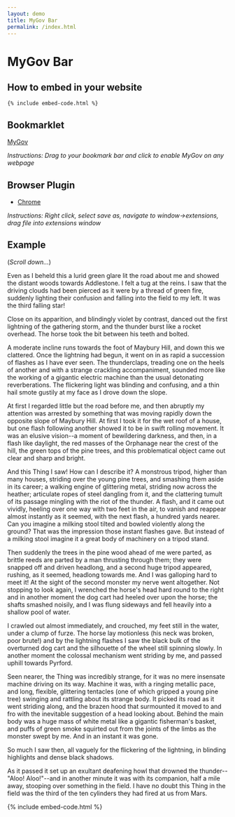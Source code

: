 ```yaml
---
layout: demo
title: MyGov Bar
permalink: /index.html
---
```


# MyGov Bar

## How to embed in your website

```
{% include embed-code.html %}
```
## Bookmarklet

<p><a class="bookmarklet" href='javascript:{% include js/bookmarklet.js %}'>MyGov</a></p>

*Instructions: Drag to your bookmark bar and click to enable MyGov on any webpage*

## Browser Plugin

* [Chrome](plugins/chrome.crx)

*Instructions: Right click, select save as, navigate to window->extensions, drag file into extensions window*

## Example

(*Scroll down...*)

<p>Even as I beheld this a lurid green glare lit the road about me and showed the distant woods towards Addlestone.  I felt a tug at the reins.  I saw that the driving clouds had been pierced as it were by a thread of green fire, suddenly lighting their confusion and falling into the field to my left.  It was the third falling star!</p>

<p>Close on its apparition, and blindingly violet by contrast, danced out the first lightning of the gathering storm, and the thunder burst like a rocket overhead.  The horse took the bit between his teeth and bolted.</p>

<p>A moderate incline runs towards the foot of Maybury Hill, and down this we clattered.  Once the lightning had begun, it went on in as rapid a succession of flashes as I have ever seen.  The thunderclaps, treading one on the heels of another and with a strange crackling accompaniment, sounded more like the working of a gigantic electric machine than the usual detonating reverberations.  The flickering light was blinding and confusing, and a thin hail smote gustily at my face as I drove down the slope.</p>

<p>At first I regarded little but the road before me, and then abruptly my attention was arrested by something that was moving rapidly down the opposite slope of Maybury Hill.  At first I took it for the wet roof of a house, but one flash following another showed it to be in swift rolling movement.  It was an elusive vision--a moment of bewildering darkness, and then, in a flash like daylight, the red masses of the Orphanage near the crest of the hill, the green tops of the pine trees, and this problematical object came out clear and sharp and bright.</p>

<p>And this Thing I saw!  How can I describe it?  A monstrous tripod, higher than many houses, striding over the young pine trees, and smashing them aside in its career; a walking engine of glittering metal, striding now across the heather; articulate ropes of steel dangling from it, and the clattering tumult of its passage mingling with the riot of the thunder.  A flash, and it came out vividly, heeling over one way with two feet in the air, to vanish and reappear almost instantly as it seemed, with the next flash, a hundred yards nearer.  Can you imagine a milking stool tilted and bowled violently along the ground?  That was the impression those instant flashes gave. But instead of a milking stool imagine it a great body of machinery on a tripod stand.</p>

<p>Then suddenly the trees in the pine wood ahead of me were parted, as brittle reeds are parted by a man thrusting through them; they were snapped off and driven headlong, and a second huge tripod appeared, rushing, as it seemed, headlong towards me.  And I was galloping hard to meet it! At the sight of the second monster my nerve went altogether.  Not stopping to look again, I wrenched the horse's head hard round to the right and in another moment the dog cart had heeled over upon the horse; the shafts smashed noisily, and I was flung sideways and fell heavily into a shallow pool of water.</p>

<p>I crawled out almost immediately, and crouched, my feet still in the water, under a clump of furze.  The horse lay motionless (his neck was broken, poor brute!) and by the lightning flashes I saw the black bulk of the overturned dog cart and the silhouette of the wheel still spinning slowly.  In another moment the colossal mechanism went striding by me, and passed uphill towards Pyrford.</p>

<p>Seen nearer, the Thing was incredibly strange, for it was no mere insensate machine driving on its way.  Machine it was, with a ringing metallic pace, and long, flexible, glittering tentacles (one of which gripped a young pine tree) swinging and rattling about its strange body.  It picked its road as it went striding along, and the brazen hood that surmounted it moved to and fro with the inevitable suggestion of a head looking about.  Behind the main body was a huge mass of white metal like a gigantic fisherman's basket, and puffs of green smoke squirted out from the joints of the limbs as the monster swept by me.  And in an instant it was gone.</p>

<p>So much I saw then, all vaguely for the flickering of the lightning, in blinding highlights and dense black shadows.</p>

<p>As it passed it set up an exultant deafening howl that drowned the thunder--"Aloo!  Aloo!"--and in another minute it was with its companion, half a mile away, stooping over something in the field.  I have no doubt this Thing in the field was the third of the ten cylinders they had fired at us from Mars.</p>

{% include embed-code.html %}

